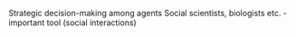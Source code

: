 Strategic decision-making among agents
Social scientists, biologists etc. - important tool (social interactions)